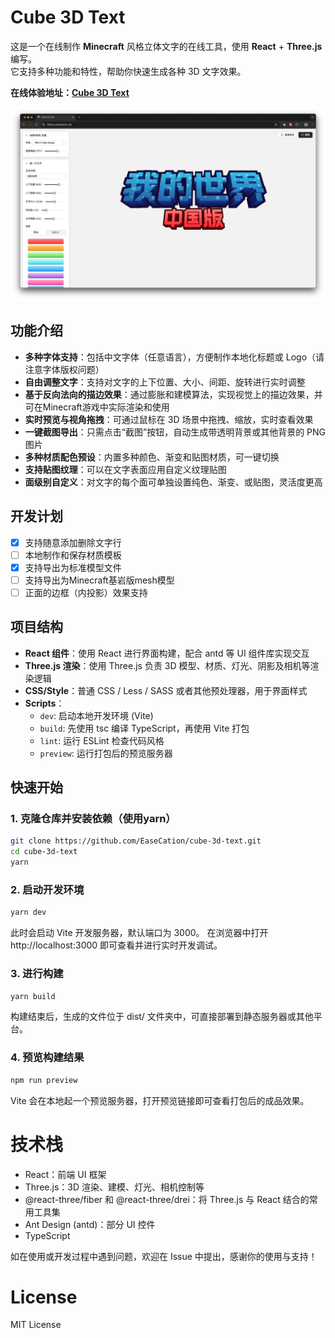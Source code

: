 # Cube 3D Text

这是一个在线制作 **Minecraft** 风格立体文字的在线工具，使用 **React** + **Three.js** 编写。  
它支持多种功能和特性，帮助你快速生成各种 3D 文字效果。

**在线体验地址：[Cube 3D Text](https://3dtext.easecation.net/)**

![Cube 3D Text](./preview.png)

## 功能介绍

- **多种字体支持**：包括中文字体（任意语言），方便制作本地化标题或 Logo（请注意字体版权问题）
- **自由调整文字**：支持对文字的上下位置、大小、间距、旋转进行实时调整
- **基于反向法向的描边效果**：通过膨胀和建模算法，实现视觉上的描边效果，并可在Minecraft游戏中实际渲染和使用
- **实时预览与视角拖拽**：可通过鼠标在 3D 场景中拖拽、缩放，实时查看效果
- **一键截图导出**：只需点击“截图”按钮，自动生成带透明背景或其他背景的 PNG 图片
- **多种材质配色预设**：内置多种颜色、渐变和贴图材质，可一键切换
- **支持贴图纹理**：可以在文字表面应用自定义纹理贴图
- **面级别自定义**：对文字的每个面可单独设置纯色、渐变、或贴图，灵活度更高

## 开发计划

- [x] 支持随意添加删除文字行
- [ ] 本地制作和保存材质模板
- [x] 支持导出为标准模型文件
- [ ] 支持导出为Minecraft基岩版mesh模型
- [ ] 正面的边框（内投影）效果支持

## 项目结构

- **React 组件**：使用 React 进行界面构建，配合 antd 等 UI 组件库实现交互
- **Three.js 渲染**：使用 Three.js 负责 3D 模型、材质、灯光、阴影及相机等渲染逻辑
- **CSS/Style**：普通 CSS / Less / SASS 或者其他预处理器，用于界面样式
- **Scripts**：
    - `dev`: 启动本地开发环境 (Vite)
    - `build`: 先使用 tsc 编译 TypeScript，再使用 Vite 打包
    - `lint`: 运行 ESLint 检查代码风格
    - `preview`: 运行打包后的预览服务器

## 快速开始

### 1. 克隆仓库并安装依赖（使用yarn）

```bash
git clone https://github.com/EaseCation/cube-3d-text.git
cd cube-3d-text
yarn
```

### 2. 启动开发环境

```bash
yarn dev
```

此时会启动 Vite 开发服务器，默认端口为 3000。
在浏览器中打开 http://localhost:3000 即可查看并进行实时开发调试。

### 3. 进行构建

```bash
yarn build
```

构建结束后，生成的文件位于 dist/ 文件夹中，可直接部署到静态服务器或其他平台。

### 4. 预览构建结果

```bash
npm run preview
```

Vite 会在本地起一个预览服务器，打开预览链接即可查看打包后的成品效果。

# 技术栈
- React：前端 UI 框架
- Three.js：3D 渲染、建模、灯光、相机控制等
- @react-three/fiber 和 @react-three/drei：将 Three.js 与 React 结合的常用工具集
- Ant Design (antd)：部分 UI 控件
- TypeScript

如在使用或开发过程中遇到问题，欢迎在 Issue 中提出，感谢你的使用与支持！

# License

MIT License
